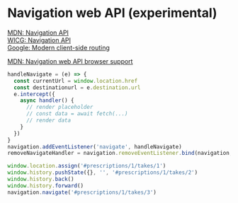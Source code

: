 # Navigation web API (experimental)

[MDN: Navigation API](https://developer.mozilla.org/en-US/docs/Web/API/Navigation_API)  
[WICG: Navigation API](https://github.com/WICG/navigation-api)  
[Google: Modern client-side routing](https://developer.chrome.com/docs/web-platform/navigation-api/)  

[MDN: Navigation web API browser support](https://developer.mozilla.org/en-US/docs/Web/API/Navigation_API#browser_compatibility)  

```js
handleNavigate = (e) => {
  const currentUrl = window.location.href
  const destinationurl = e.destination.url
  e.intercept({
    async handler() {
      // render placeholder
      // const data = await fetch(...)
      // render data
    }
  })
}
navigation.addEventListener('navigate', handleNavigate)
removeNavigateHandler = navigation.removeEventListener.bind(navigation, 'navigate', handleNavigate)

window.location.assign('#prescriptions/1/takes/1')
window.history.pushState({}, '', '#prescriptions/1/takes/2')
window.history.back()
window.history.forward()
navigation.navigate('#prescriptions/1/takes/3')
```
